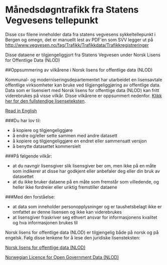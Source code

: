 # Månedsdøgntrafikk fra Statens Vegvesens tellepunkt

Disse csv filene inneholder data fra statens vegvesens sykkeltellepunkt i Bergen og omegn, det er manuellt lest av PDF'en som SVV legger ut på http://www.vegvesen.no/fag/Trafikk/Trafikkdata/Trafikkregistreringer


Disse dataene er tilgjengeliggjort fra Statens Vegvesen under Norsk Lisens for Offentlige Data (NLOD)

##Oppsummering av vilkårene i Norsk lisens for offentlige data (NLOD)

Kommunal- og moderniseringsdepartementet har utarbeidet en lisensavtale offentlige virksomheter kan bruke ved tilgjengeliggjøring av offentlige data. Data som er lisensiert med Norsk lisens for offentlige data (NLOD) kan fritt viderebrukes på visse vilkår. Disse vilkårene er oppsummert nedenfor. [Klikk her for den fullstendige lisenseteksten](http://data.norge.no/nlod/no/1.0). 

[Read in English](https://data.norge.no/nlod/en/1.0)

###Du har lov til:

* å kopiere og tilgjengeliggjøre
* å endre og/eller sette sammen med andre datasett
* å kopiere og tilgjengeliggjøre en endret eller sammensatt versjon
* å benytte datasettet kommersielt

###På følgende vilkår:

* at du navngir lisensgiver slik lisensgiver ber om, men ikke på en måte som indikerer at disse har godkjent eller anbefaler deg eller din bruk av datasettet
* at du ikke bruker dataene på en måte som fremstår som villedende, og heller ikke fordreier eller uriktig fremstiller dataene

###Med den forståelse:

* at data som inneholder personopplysninger og er taushetsbelagt ikke er omfattet av denne lisensen og ikke kan viderebrukes
* at lisensgiver fraskriver seg ethvert ansvar for informasjonens kvalitet og hva informasjonen brukes til

Norsk lisens for offentlige data (NLOD) er tilgjengelig både på norsk og på engelsk. Følg disse lenkene for å lese den juridiske lisensteksten:

[Norsk lisens for offentlige data (NLOD)](https://data.norge.no/nlod/no/1.0)

[Norwegian Licence for Open Government Data (NLOD)](https://data.norge.no/nlod/en/1.0)
